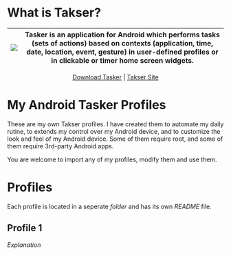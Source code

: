 # What is Takser?


| <img src="https://lh3.googleusercontent.com/Z32CI1HB_7uGRIyKhKGd6rt9jLBzRxFasowSEzUt0kGJJeFUYeKChxti4x8USm4xAg=s180-rw"  />  | Tasker is an application for Android which performs tasks (sets of actions) based on contexts (application, time, date, location, event, gesture) in user-defined profiles or in clickable or timer home screen widgets.|
| ------------- | ------------- |

<p align="center">
  <a href="https://play.google.com/store/apps/details?id=net.dinglisch.android.taskerm&hl=en">Download Tasker</a> | <a href="https://tasker.joaoapps.com/">Takser Site</a>
</p>


# My Android Tasker Profiles
These are my own Takser profiles. I have created them to automate my daily rutine, to extends my control over my Android device, and to customize the look and feel of my Android device. Some of them require root, and some of them require 3rd-party Android apps.

You are welcome to import any of my profiles, modify them and use them.

# Profiles
Each profile is located in a seperate *folder* and has its own *README* file.

## Profile 1
*Explanation*

